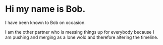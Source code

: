 # Hi my name is Bob.

I have been known to Bob on occasion.

I am the other partner who is messing things up for everybody because I am pushing and merging as a lone wold and therefore altering the timeline.
